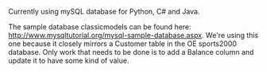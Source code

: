 Currently using mySQL database for Python, C# and Java.

The sample database classicmodels can be found here: http://www.mysqltutorial.org/mysql-sample-database.aspx. We're using this one because it closely mirrors a Customer table in the OE sports2000 database. Only work that needs to be done is to add a Balance column and update it to have some kind of value.
